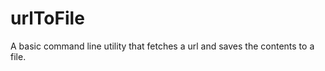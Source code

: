 urlToFile
=========

A basic command line utility that fetches a url and saves the contents to a file.

